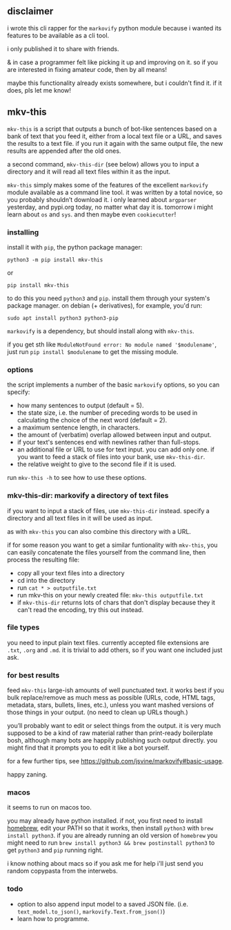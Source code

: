 ## disclaimer

i wrote this cli rapper for the `markovify` python module because i wanted its features to be available as a cli tool.

i only published it to share with friends. 

& in case a programmer felt like picking it up and improving on it. so if you are interested in fixing amateur code, then by all means!

maybe this functionality already exists somewhere, but i couldn't find it. if it does, pls let me know!

## mkv-this

`mkv-this` is a script that outputs a bunch of bot-like sentences based on a bank of text that you feed it, either from a local text file or a URL, and saves the results to a text file. if you run it again with the same output file, the new results are appended after the old ones.

a second command, `mkv-this-dir` (see below) allows you to input a directory and it will read all text files within it as the input.

`mkv-this` simply makes some of the features of the excellent `markovify` module available as a command line tool. it was written by a total novice, so you probably shouldn’t download it. i only learned about `argparser` yesterday, and pypi.org today, no matter what day it is. tomorrow i might learn about `os` and `sys`. and then maybe even `cookiecutter`!

### installing

install it with `pip`, the python package manager:

`python3 -m pip install mkv-this`

or

`pip install mkv-this`

to do this you need `python3` and `pip`. install them through your system's package manager. on debian (+ derivatives), for example, you'd run:

`sudo apt install python3 python3-pip`

`markovify` is a dependency, but should install along with `mkv-this`.

if you get sth like `ModuleNotFound error: No module named '$modulename'`, just run `pip install $modulename` to get the missing module.

### options

the script implements a number of the basic `markovify` options, so you can specify:

* how many sentences to output (default = 5).
* the state size, i.e. the number of preceding words to be used in calculating the choice of the next word (default = 2).
* a maximum sentence length, in characters.
* the amount of (verbatim) overlap allowed between input and output.
* if your text's sentences end with newlines rather than full-stops.
* an additional file or URL to use for text input. you can add only one. if you want to feed a stack of files into your bank, use `mkv-this-dir`.
* the relative weight to give to the second file if it is used.

run `mkv-this -h` to see how to use these options.

### mkv-this-dir: markovify a directory of text files

if you want to input a stack of files, use `mkv-this-dir` instead. specify a directory and all text files in it will be used as input.

as with `mkv-this` you can also combine this directory with a URL.

if for some reason you want to get a similar funtionality with `mkv-this`, you can easily concatenate the files yourself from the command line, then process the resulting file:

* copy all your text files into a directory
* cd into the directory
* run `cat * > outputfile.txt`
* run mkv-this on your newly created file: `mkv-this outputfile.txt`
* if `mkv-this-dir` returns lots of chars that don't display because they it can't read the encoding, try this out instead.

### file types

you need to input plain text files. currently accepted file extensions are `.txt`, `.org` and `.md`. it is trivial to add others, so if you want one included just ask.

### for best results

feed `mkv-this` large-ish amounts of well punctuated text. it works best if you bulk replace/remove as much mess as possible (URLs, code, HTML tags, metadata, stars, bullets, lines, etc.), unless you want mashed versions of those things in your output. (no need to clean up URLs though.)

you’ll probably want to edit or select things from the output. it is very much supposed to be a kind of raw material rather than print-ready boilerplate bosh, although many bots are happily publishing such output directly. you might find that it prompts you to edit it like a bot yourself.

for a few further tips, see https://github.com/jsvine/markovify#basic-usage.

happy zaning.

### macos

it seems to run on macos too.

you may already have python installed. if not, you first need to install [homebrew](https://brew.sh/#install), edit your PATH so that it works, then install `python3` with `brew install python3`. if you are already running an old version of `homebrew` you might need to run `brew install python3 && brew postinstall python3` to get `python3` and `pip` running right.

i know nothing about macs so if you ask me for help i'll just send you random copypasta from the interwebs.

### todo

* option to also append input model to a saved JSON file. (i.e. `text_model.to_json()`, `markovify.Text.from_json()`)
* learn how to programme.
